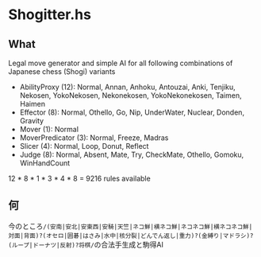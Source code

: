 # Shogitter.hs

## What

Legal move generator and simple AI for all following combinations of Japanese chess (Shogi) variants

* AbilityProxy (12): Normal, Annan, Anhoku, Antouzai, Anki, Tenjiku, Nekosen, YokoNekosen, Nekonekosen, YokoNekonekosen, Taimen, Haimen
* Effector (8): Normal, Othello, Go, Nip, UnderWater, Nuclear, Donden, Gravity
* Mover (1): Normal
* MoverPredicator (3): Normal, Freeze, Madras
* Slicer (4): Normal, Loop, Donut, Reflect
* Judge (8): Normal, Absent, Mate, Try, CheckMate, Othello, Gomoku, WinHandCount

12 * 8 * 1 * 3 * 4 * 8 = 9216 rules available

## 何

今のところ`/(安南|安北|安東西|安騎|天竺|ネコ鮮|横ネコ鮮|ネコネコ鮮|横ネコネコ鮮|対面|背面)?(オセロ|囲碁|はさみ|水中|核分裂|どんでん返し|重力)?(金縛り|マドラシ)?(ループ|ドーナツ|反射)?将棋/`の合法手生成と駒得AI
